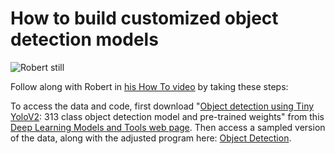 # How to build customized object detection models 

![Robert still](https://img.youtube.com/vi/5ouGoWRA2u4/0.jpg)

Follow along with Robert in [his How To video](https://www.youtube.com/watch?v=5ouGoWRA2u4&list=PLVV6eZFA22QwrXd6nSDU18E6XgXSMOs87) by taking these steps:

To access the data and code, first download "[Object detection using Tiny YoloV2](https://support.sas.com/documentation/prod-p/vdmml/zip/tiny_yolov2_313cls.zip): 313 class object detection model and pre-trained weights" from this [Deep Learning Models and Tools web page](https://support.sas.com/documentation/prod-p/vdmml/zip/index.html). Then access a sampled version of the data, along with the adjusted program here: [Object Detection](https://github.com/sascommunities/sas-howto-tutorials/blob/master/computervision/Object%20Detection.zip).



